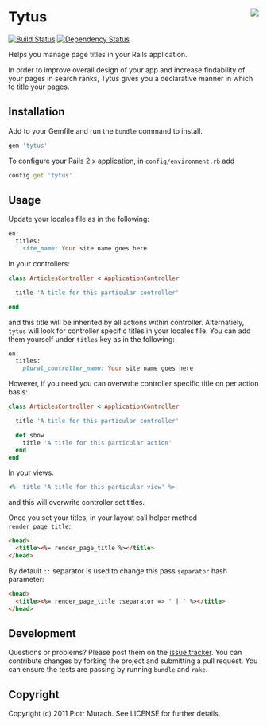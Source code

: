 # Tytus <img src="http://upload.wikimedia.org/wikipedia/en/8/8f/Tytus_Harcerz.jpg" align="right" />
[![Build Status](https://secure.travis-ci.org/peter-murach/tytus.png?branch=master)][travis] [![Dependency Status](https://gemnasium.com/peter-murach/tytus.png?travis)][gemnasium]

[travis]: http://travis-ci.org/peter-murach/tytus
[gemnasium]: https://gemnasium.com/peter-murach/tytus

Helps you manage page titles in your Rails application.

In order to improve overall design of your app and increase findability of your pages in search ranks, Tytus gives you a declarative manner in which to title your pages.

## Installation

Add to your Gemfile and run the `bundle` command to install.

```ruby
gem 'tytus'
```

To configure your Rails 2.x application, in `config/environment.rb` add

```ruby
config.get 'tytus'
```

## Usage

Update your locales file as in the following:

```ruby
en:
  titles:
    site_name: Your site name goes here
```

In your controllers:

```ruby
class ArticlesController < ApplicationController

  title 'A title for this particular controller'

end
```

and this title will be inherited by all actions within controller. Alternatiely, `tytus` will look for controller specific titles in your locales file. You can add them yourself under `titles` key as in the following:

```ruby
en:
  titles:
    plural_controller_name: Your site name goes here
```

However, if you need you can overwrite controller specific title on per action basis:

```ruby
class ArticlesController < ApplicationController

  title 'A title for this particular controller'

  def show
    title 'A title for this particular action'
  end
end
```

In your views:

```ruby
<%- title 'A title for this particular view' %>
```

and this will overwrite controller set titles.

Once you set your titles, in your layout call helper method `render_page_title`:

```html
<head>
  <title><%= render_page_title %></title>
</head>
```

By default `::` separator is used to change this pass `separator` hash parameter:

```html
<head>
  <title><%= render_page_title :separator => ' | ' %></title>
</head>
```

## Development

Questions or problems? Please post them on the [issue tracker](https://github.com/peter-murach/tytus/issues). You can contribute changes by forking the project and submitting a pull request. You can ensure the tests are passing by running `bundle` and `rake`.

## Copyright

Copyright (c) 2011 Piotr Murach. See LICENSE for further details.

